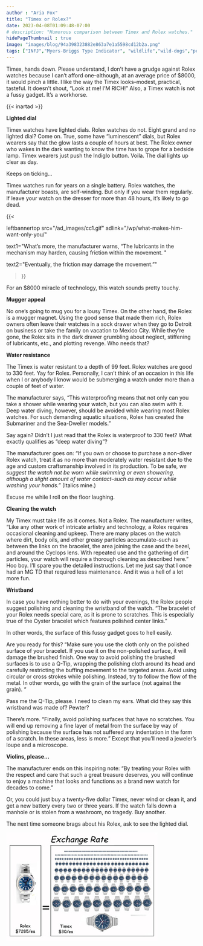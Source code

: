 ```yaml
---
author : "Aria Fox"
title: "Timex or Rolex?"
date: 2023-04-08T01:09:48-07:00
# description: "Humorous comparison between Timex and Rolex watches."
hidePageThumbnail : true 
image: "images/blog/94a398323882e863a7e1a5598cd12b2a.png"
tags: ["INFJ","Myers-Briggs Type Indicator", "wildlife","wild-dogs","pets","animal-welfare"]
---
```



<!-- This is **bold** text, and this is *emphasized* text.
![infp_injf table](/infp_injf-table.jpg)
Visit the [Hugo](https://gohugo.io) website! -->

<!-- https://beaconstreetusa.com/wp/timex-or-rolex//-->


Timex, hands down. Please understand, I don’t have a grudge against Rolex watches because I can’t afford one–although, at an average price of $8000, it would pinch a little.  I like the way the Timex looks–modest, practical, tasteful.  It doesn’t shout, “Look at me! I’M RICH!”  Also, a  Timex watch is not a fussy gadget. It’s a workhorse.

{{< inartad >}}

**Lighted dial**

Timex watches have lighted dials. Rolex watches do not.  Eight grand and no lighted dial?  Come on. True, some have “luminescent” dials, but Rolex wearers say that the glow lasts a couple of hours at best.  The Rolex owner who wakes in the dark wanting to know the time has to grope for a bedside lamp.  Timex wearers just push the Indiglo button.  Voila. The dial lights up clear as day.

Keeps on ticking…

Timex watches run for years on a single battery.  Rolex watches, the manufacturer boasts, are self-winding.  But only if you wear them regularly.  If leave your watch on the dresser for more than 48 hours, it’s likely to go dead.  

{{< 

leftbannertop src="/ad_images/cc1.gif" adlink="/wp/what-makes-him-want-only-you/"  

text1="What’s more, the manufacturer warns, “The lubricants in the mechanism may harden, causing friction within the movement. " 

text2="Eventually, the friction may damage the movement.”"

>}}

For an $8000 miracle of technology, this watch sounds pretty touchy.

**Mugger appeal**

No one’s going to mug you for a lousy Timex. On the other hand, the Rolex is a mugger magnet.  Using the good sense that made them rich, Rolex owners often leave their watches in a sock drawer when they go to Detroit on business or take the family on vacation to  Mexico City. While they’re gone, the Rolex sits in the dark drawer grumbling about neglect, stiffening of lubricants, etc., and plotting revenge.  Who needs that?

**Water resistance**

The Timex is water resistant to a depth of 99 feet.  Rolex watches are good to 330 feet.  Yay for Rolex.  Personally, I can’t think of an occasion in this life when I or anybody I know would be submerging a watch under more than a couple of feet of water.

The manufacturer says, “This waterproofing means that not only can you take a shower while wearing your watch, but you can also swim with it. Deep water diving, however, should be avoided while wearing most Rolex watches. For such demanding aquatic situations, Rolex has created the Submariner and the Sea-Dweller models.”

Say again?  Didn’t I just read that the Rolex is waterproof to 330 feet?  What exactly qualifies as “deep water diving”?

The manufacturer goes on: “If you own or choose to purchase a non-diver Rolex watch, treat it as no more than moderately water resistant due to the age and custom craftsmanship involved in its production. To be safe, *we suggest the watch not be worn while swimming or even showering, although a slight amount of water contact–such as may occur while washing your hands.”* (Italics mine.)

Excuse me while I roll on the floor laughing.

**Cleaning the watch**

My Timex must take life as it comes. Not a Rolex.  The manufacturer writes, “Like any other work of intricate artistry and technology, a Rolex requires occasional cleaning and upkeep. There are many places on the watch where dirt, body oils, and other greasy particles accumulate–such as between the links on the bracelet, the area joining the case and the bezel, and around the Cyclops lens. With repeated use and the gathering of dirt particles, your watch will require a thorough cleaning as described here.”
Hoo boy.  I’ll spare you the detailed instructions.  Let me just say that I once had an MG TD that required less maintenance.  And it was a hell of a lot more fun.

**Wristband**

In case you have nothing better to do with your evenings, the Rolex people suggest polishing and cleaning the wristband of the watch. “The bracelet of your Rolex needs special care, as it is prone to scratches. This is especially true of the Oyster bracelet which features polished center links.”

In other words, the surface of this fussy gadget goes to hell easily.

Are you ready for this?  “Make sure you use the cloth only on the polished surface of your bracelet. If you use it on the non-polished surface, it will damage the brushed finish. One way to avoid polishing the brushed surfaces is to use a Q-Tip, wrapping the polishing cloth around its head and carefully restricting the buffing movement to the targeted areas. Avoid using circular or cross strokes while polishing. Instead, try to follow the flow of the metal. In other words, go with the grain of the surface (not against the grain). “

Pass me the Q-Tip, please. I need to clean my ears.  What did they say this wristband was made of?  Pewter?

There’s more.  “Finally, avoid polishing surfaces that have no scratches. You will end up removing a fine layer of metal from the surface by way of polishing because the surface has not suffered any indentation in the form of a scratch. In these areas, less is more.”
Except that you’ll need a jeweler’s loupe and a microscope.

**Violins, please...**

The manufacturer ends on this inspiring note:  “By treating your Rolex with the respect and care that such a great treasure deserves, you will continue to enjoy a machine that looks and functions as a brand new watch for decades to come.”

Or, you could just buy a twenty-five dollar Timex, never wind or clean it, and get a new battery every two or three years. If the watch falls down a manhole or is stolen from a washroom, no tragedy.  Buy another.

The next time someone brags about his Rolex, ask to see the lighted dial.

![Rolex](/RolexExchRate1.jpg)
